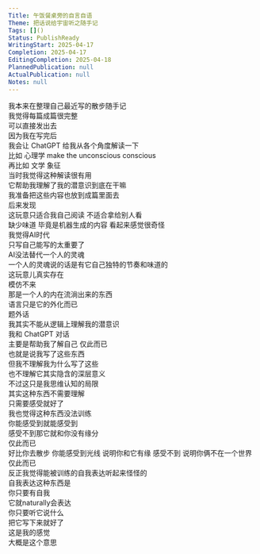 ```yaml
---    
Title: 午饭餐桌旁的自言自语    
Theme: 把话说给宇宙听之随手记    
Tags: []()    
Status: PublishReady    
WritingStart: 2025-04-17    
Completion: 2025-04-17    
EditingCompletion: 2025-04-18    
PlannedPublication: null    
ActualPublication: null    
Notes: null    
---        
```

我本来在整理自己最近写的散步随手记      
我觉得每篇成篇很完整      
可以直接发出去        
因为我在写完后      
我会让 ChatGPT 给我从各个角度解读一下      
比如 心理学 make the unconscious conscious      
再比如 文学 象征      
当时我觉得这种解读很有用      
它帮助我理解了我的潜意识到底在干嘛        
我准备把这些内容也放到成篇里面去      
后来发现      
这玩意只适合我自己阅读 不适合拿给别人看      
缺少味道 毕竟是机器生成的内容 看起来感觉很奇怪        
我觉得AI时代      
只写自己能写的太重要了      
AI没法替代一个人的灵魂      
一个人的灵魂说的话是有它自己独特的节奏和味道的      
这玩意儿真实存在      
模仿不来      
那是一个人的内在流淌出来的东西      
语言只是它的外化而已        
题外话      
我其实不能从逻辑上理解我的潜意识      
我和 ChatGPT 对话      
主要是帮助我了解自己 仅此而已      
也就是说我写了这些东西      
但我不理解我为什么写了这些      
也不理解它其实隐含的深层意义      
不过这只是我思维认知的局限      
其实这种东西不需要理解      
只需要感受就好了        
我也觉得这种东西没法训练      
你能感受到就能感受到      
感受不到那它就和你没有缘分      
仅此而已      
好比你去散步 你能感受到光线 说明你和它有缘 感受不到 说明你俩不在一个世界 仅此而已        
反正我觉得能被训练的自我表达听起来怪怪的      
自我表达这种东西是      
你只要有自我      
它就naturally会表达      
你只要听它说什么      
把它写下来就好了      
这是我的感觉      
大概是这个意思        
    